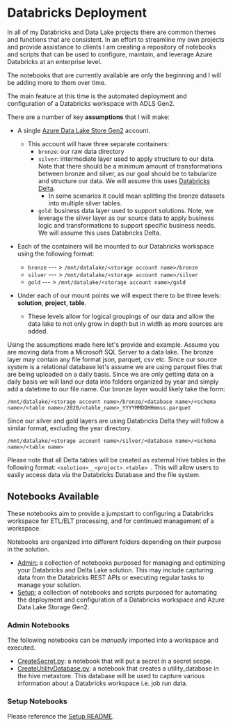 # Databricks Deployment 


In all of my Databricks and Data Lake projects there are common themes and functions that are consistent. In an effort to streamline my own projects and provide assistance to clients I am creating a repository of notebooks and scripts that can be used to configure, maintain, and leverage Azure Databricks at an enterprise level. 

The notebooks that are currently available are only the beginning and I will be adding more to them over time. 

The main feature at this time is the automated deployment and configuration of a Databricks workspace with ADLS Gen2. 


There are a number of key **assumptions** that I will make:
- A single [Azure Data Lake Store Gen2](https://docs.microsoft.com/en-us/azure/storage/blobs/data-lake-storage-introduction) account. 
    - This account will have three separate containers:
        - `bronze`: our raw data directory
        - `silver`: intermediate layer used to apply structure to our data. Note that there should be a minimum amount of transformations between bronze and silver, as our goal should be to tabularize and structure our data. We will assume this uses [Databricks Delta](https://databricks.com/blog/2017/10/25/databricks-delta-a-unified-management-system-for-real-time-big-data.html).
            - In some scenarios it could mean splitting the bronze datasets into multiple silver tables. 
        - `gold`: business data layer used to support solutions. Note, we leverage the silver layer as our source data to apply business logic and transformations to support specific business needs. We will assume this uses Databricks Delta.

- Each of the containers will be mounted to our Databricks workspace using the following format: 
    - `bronze` --- > `/mnt/datalake/<storage account name>/bronze`
    - `silver` --- > `/mnt/datalake/<storage account name>/silver`
    - `gold` --- > `/mnt/datalake/<storage account name>/gold`

- Under each of our mount points we will expect there to be three levels: **solution**, **project**, **table**. 
    - These levels allow for logical groupings of our data and allow the data lake to not only grow in depth but in width as more sources are added. 


Using the assumptions made here let's provide and example. Assume you are moving data from a Microsoft SQL Server to a data lake. The bronze layer may contain any file format json, parquet, csv etc. Since our source system is a relational database let's assume we are using parquet files that are being uploaded on a daily basis. Since we are only getting data on a daily basis we will land our data into folders organized by year and simply add a datetime to our file name. Our bronze layer would likely take the form: 

`/mnt/datalake/<storage account name>/bronze/<database name>/<schema name>/<table name>/2020/<table_name>_YYYYMMDDHHmmss.parquet`

Since our silver and gold layers are using Databricks Delta they will follow a similar format, excluding the year directory.

`/mnt/datalake/<storage account name>/silver/<database name>/<schema name>/<table name>`


Please note that all Delta tables will be created as external Hive tables in the following format: `<solution>__<project>.<table> `. This will allow users to easily access data via the Databricks Database and the file system.  

## Notebooks Available

These notebooks aim to provide a jumpstart to configuring a Databricks workspace for ETL/ELT processing, and for continued management of a workspace. 


Notebooks are organized into different folders depending on their purpose in the solution. 
- [Admin:](Admin) a collection of notebooks purposed for managing and optimizing your Databricks and Delta Lake solution. This may include capturing data from the Databricks REST APIs or executing regular tasks to manage your solution. 
- [Setup:](Setup) a collection of notebooks and scripts purposed for automating the deployment and configuration of a Databricks workspace and Azure Data Lake Storage Gen2. 

### Admin Notebooks

The following notebooks can be *manually* imported into a workspace and executed. 
- [CreateSecret.py](Admin/CreateSecret.py): a notebook that will put a secret in a secret scope. 
- [CreateUtilityDatabase.py](Admin/CreateUtilityDatabase.py): a notebook that creates a utility_database in the hive metastore. This database will be used to capture various information about a Databricks workspace i.e. job run data. 

### Setup Notebooks

Please reference the [Setup README](Setup). 


